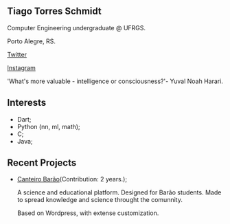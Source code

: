 ## Tiago Torres Schmidt

Computer Engineering undergraduate @ UFRGS.

Porto Alegre, RS.

[Twitter](https://twitter.com/naosoutiago)

[Instagram](https://www.instagram.com/ximitaotiago/)


'What's more valuable - intelligence or consciousness?'- Yuval Noah Harari.

## Interests

- Dart;
- Python (nn, ml, math);
- C;
- Java;

## Recent Projects

- [Canteiro Barão](https://www.canteirobarao.com.br)(Contribution: 2 years.);

  A science and educational platform. Designed for Barão students. Made to spread knowledge and science throught the comunnity.
  
  Based on Wordpress, with extense customization.
